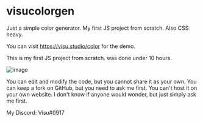 # visucolorgen
Just a simple color generator. My first JS project from scratch. Also CSS heavy.

You can visit https://visu.studio/color for the demo.

This is my first JS project from scratch.
was done under 10 hours. 

![image](https://user-images.githubusercontent.com/30579752/115956110-a3693c80-a503-11eb-8077-09cd70245edd.png)


You can edit and modify the code, but you cannot share it as your own. You can keep a fork on GitHub, but you need to ask me first. You can't host it on your own website.
I don't know if anyone would wonder, but just simply ask me first.

My Discord: Visu#0917
